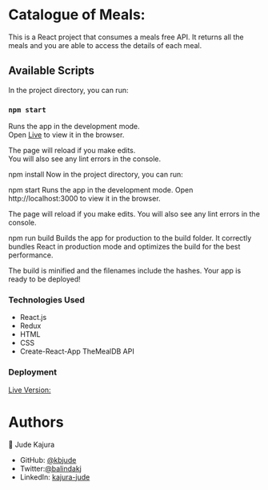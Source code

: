# Catalogue of Meals:

This is a React project that consumes a meals free API. It returns all the meals and you are able to access the details of each meal. 

## Available Scripts

In the project directory, you can run:

### `npm start`

Runs the app in the development mode.\
Open [Live]( https://admiring-euclid-bee1a5.netlify.app/) to view it in the browser.

The page will reload if you make edits.\
You will also see any lint errors in the console.

npm install
Now in the project directory, you can run:

npm start
Runs the app in the development mode.
Open http://localhost:3000 to view it in the browser.

The page will reload if you make edits.
You will also see any lint errors in the console.

npm run build
Builds the app for production to the build folder.
It correctly bundles React in production mode and optimizes the build for the best performance.

The build is minified and the filenames include the hashes.
Your app is ready to be deployed!


### Technologies Used
- React.js
- Redux
- HTML
- CSS
- Create-React-App
TheMealDB API

### Deployment

[Live Version:](https://admiring-euclid-bee1a5.netlify.app/)

# Authors

👤 Jude Kajura

- GitHub: [@kbjude](https://github.com/kbjude)
- Twitter:[@balindakj](https://twitter.com/balindakj)
- LinkedIn: [kajura-jude](https://www.linkedin.com/feed/)
